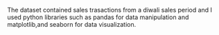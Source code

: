 The dataset contained sales trasactions from a diwali sales period and I used python libraries such as pandas for data manipulation and matplotlib,and seaborn for data visualization.


